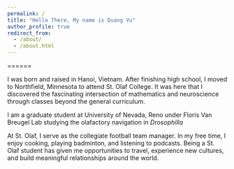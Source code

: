 ```yaml
---
permalink: /
title: "Hello There, My name is Quang Vu"
author_profile: true
redirect_from: 
  - /about/
  - /about.html
---
```


======



I was born and raised in Hanoi, Vietnam. After finishing high school, I moved to Northfield, Minnesota to attend St. Olaf College. It was here that I discovered the fascinating intersection of mathematics and neuroscience through classes beyond the general curriculum.

I am a graduate student at University of Nevada, Reno under Floris Van Breugel Lab studying the olafactory navigation in _Drosophilla_

At St. Olaf, I serve as the collegiate football team manager. In my free time, I enjoy cooking, playing badminton, and listening to podcasts. Being a St. Olaf student has given me opportunities to travel, experience new cultures, and build meaningful relationships around the world.


